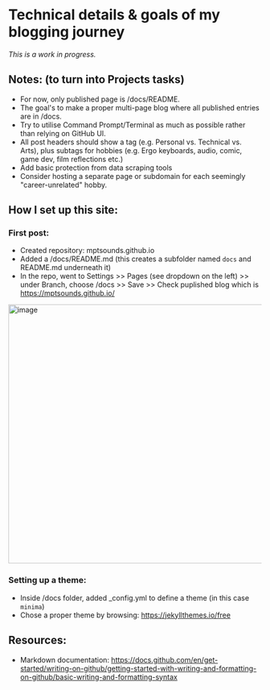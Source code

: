 # Technical details & goals of my blogging journey
*This is a work in progress.*

## Notes: (to turn into Projects tasks)
- For now, only published page is /docs/README.
- The goal's to make a proper multi-page blog where all published entries are in /docs.
- Try to utilise Command Prompt/Terminal as much as possible rather than relying on GitHub UI.
- All post headers should show a tag (e.g. Personal vs. Technical vs. Arts), plus subtags for hobbies (e.g. Ergo keyboards, audio, comic, game dev, film reflections etc.)
- Add basic protection from data scraping tools
- Consider hosting a separate page or subdomain for each seemingly "career-unrelated" hobby.

## How I set up this site:
### First post:
- Created repository: mptsounds.github.io
- Added a /docs/README.md (this creates a subfolder named `docs` and README.md underneath it)
- In the repo, went to Settings >> Pages (see dropdown on the left) >> under Branch, choose /docs >> Save >> Check puplished blog which is https://mptsounds.github.io/
<img width="514" alt="image" src="https://github.com/mptsounds/mptsounds.github.io/assets/124775093/4976d855-2c76-48e2-af2a-332813253aff">

### Setting up a theme:
- Inside /docs folder, added _config.yml to define a theme (in this case `minima`)
- Chose a proper theme by browsing: https://jekyllthemes.io/free

## Resources:
- Markdown documentation: https://docs.github.com/en/get-started/writing-on-github/getting-started-with-writing-and-formatting-on-github/basic-writing-and-formatting-syntax
